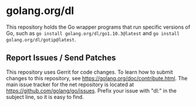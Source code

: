 # golang.org/dl

This repository holds the Go wrapper programs that run specific versions of Go, such
as `go install golang.org/dl/go1.10.3@latest` and `go install golang.org/dl/gotip@latest`.

## Report Issues / Send Patches

This repository uses Gerrit for code changes. To learn how to submit
changes to this repository, see https://golang.org/doc/contribute.html.
The main issue tracker for the net repository is located at
https://github.com/golang/go/issues. Prefix your issue with "dl:" in the
subject line, so it is easy to find.
